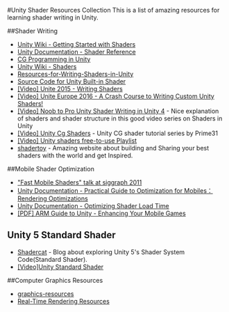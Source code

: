 #Unity Shader Resources Collection
This is a list of amazing resources for learning shader writing in Unity.


##Shader Writing
* [Unity Wiki - Getting Started with Shaders](http://wiki.unity3d.com/index.php/Getting_Started_with_Shaders)
* [Unity Documentation - Shader Reference](https://docs.unity3d.com/Manual/SL-Reference.html)
* [CG Programming in Unity](https://en.wikibooks.org/wiki/Cg_Programming/Unity "CG Programming in Unity")
* [Unity Wiki - Shaders](http://wiki.unity3d.com/index.php/Shaders)
* [Resources-for-Writing-Shaders-in-Unity](https://github.com/VoxelBoy/Resources-for-Writing-Shaders-in-Unity "Resources-for-Writing-Shaders-in-Unity")
* [Source Code for Unity Built-in Shader](https://forum.unity3d.com/threads/builtin-unity-shaders-source.2085/)
* [[Video] Unite 2015 - Writing Shaders](https://www.youtube.com/watch?v=epixwRw80MM)
* [[Video] Unite Europe 2016 - A Crash Course to Writing Custom Unity Shaders!](https://www.youtube.com/watch?v=3penhrrKCYg)
*  [[Video] Noob to Pro Unity Shader Writing in Unity 4](https://www.youtube.com/playlist?list=PLV4HCa5XqFT02gZOZ_Jb_A66wqDhZMCkN) - Nice explanation of shaders and shader structure in this good video series on Shaders in Unity
* [[Video] Unity Cg Shaders](https://www.youtube.com/watch?v=hDJQXzajiPg) - Unity CG shader tutorial series by Prime31
* [[Video] Unity shaders free-to-use Playlist](https://www.youtube.com/watch?v=Cm-IPA4cySA&list=PLtt-rl-OtMbJFHEelLN5n9mLwL7bml1Ng&index=1) 
* [shadertoy](https://www.shadertoy.com/) - Amazing website about building and Sharing your best shaders with the world and get Inspired.


##Mobile Shader Optimization
* ["Fast Mobile Shaders" talk at siggraph 2011](https://blogs.unity3d.com/2011/08/18/fast-mobile-shaders-talk-at-siggraph/)
* [Unity Documentation - Practical Guide to Optimization for Mobiles：Rendering Optimizations](https://docs.unity3d.com/Manual/MobileOptimizationPracticalRenderingOptimizations.html)
* [Unity Documentation - Optimizing Shader Load Time](https://docs.unity3d.com/Manual/OptimizingShaderLoadTime.html)
* [[PDF] ARM Guide to Unity - Enhancing Your Mobile Games](http://malideveloper.arm.com/downloads/ARM_guide_to_unity_enhancing_your_mobile_games_v2.pdf)

## Unity 5 Standard Shader
*  [Shadercat](http://www.shadercat.com/) - Blog about exploring Unity 5's Shader System Code(Standard Shader).
* [[Video]Unity Standard Shader](https://www.youtube.com/watch?v=fD_ho_ofY6A&list=PLraRC59GS-2p8mH9dEuzAVgFgwcS1Dxam)

##Computer Graphics Resources
* [graphics-resources](https://github.com/mattdesl/graphics-resources)
* [Real-Time Rendering Resources](http://www.realtimerendering.com/)
